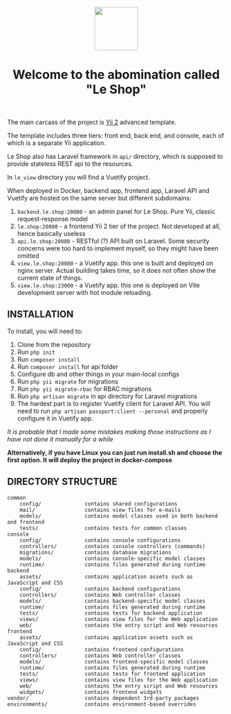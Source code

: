 <p align="center">
    <a href="https://github.com/yiisoft" target="_blank">
        <img src="https://avatars0.githubusercontent.com/u/993323" height="100px">
    </a>
    <h1 align="center">Welcome to the abomination called "Le Shop"</h1>
    <br>

[//]: # (</p>)

The main carcass of the project is [Yii 2](http://www.yiiframework.com/) advanced template.

The template includes three tiers: front end, back end, and console, each of which
is a separate Yii application.

Le Shop also has Laravel framework in <code>api/</code> directory, which is supposed to provide 
stateless REST api to the resources.

In <code>le_view</code> directory you will find a Vuetify project.

When deployed in Docker, backend app, frontend app, Laravel API and 
Vuetify are hosted on the same server but different subdomains:

<ol>
    <li><code>backend.le.shop:20080</code> - an admin panel for Le Shop. Pure Yii, classic request-response model</li>
    <li><code>le.shop:20080</code> - a frontend Yii 2 tier of the project. Not developed at all, hence basically useless </li>
    <li><code>api.le.shop:20080</code> - RESTful (?) API built on Laravel. Some security concerns were too hard to implement
        myself, so they might have been omitted</li>
    <li><code>view.le.shop:20080</code> - a Vuetify app. this one is built and deployed on nginx server. Actual building
        takes time, so it does not often show the current state of things.</li>
    <li><code>view.le.shop:23000</code> - a Vuetify app. this one is deployed on Vite development server with hot module reloading. </li>
</ol>



INSTALLATION
------------
To install, you will need to:
<ol>
    <li>Clone from the repository</li>
    <li>Run <code>php init</code> </li>
    <li>Run <code>composer install</code> </li>
    <li>Run <code>composer install</code> for api folder </li>
    <li>Configure db and other things in your main-local configs</li>
    <li>Run <code>php yii migrate</code> for migrations</li>
    <li>Run <code>php yii migrate-rbac</code> for RBAC migrations</li>
    <li>Run <code>php artisan migrate</code> in api directory for Laravel migrations</li>
    <li>The hardest part is to register Vuetify client for Laravel API. You will need to 
        run <code>php artisan passport:client --personal</code> and properly configure it in Vuetify app.</li>
</ol>

<i>It is probable that I made some mistakes making those instructions as I have not done it manually for a while</i>

<b>Alternatively, if you have Linux you can just run install.sh and choose 
the first option. It will deploy the project in docker-compose</b>

DIRECTORY STRUCTURE
-------------------

```
common
    config/              contains shared configurations
    mail/                contains view files for e-mails
    models/              contains model classes used in both backend and frontend
    tests/               contains tests for common classes    
console
    config/              contains console configurations
    controllers/         contains console controllers (commands)
    migrations/          contains database migrations
    models/              contains console-specific model classes
    runtime/             contains files generated during runtime
backend
    assets/              contains application assets such as JavaScript and CSS
    config/              contains backend configurations
    controllers/         contains Web controller classes
    models/              contains backend-specific model classes
    runtime/             contains files generated during runtime
    tests/               contains tests for backend application    
    views/               contains view files for the Web application
    web/                 contains the entry script and Web resources
frontend
    assets/              contains application assets such as JavaScript and CSS
    config/              contains frontend configurations
    controllers/         contains Web controller classes
    models/              contains frontend-specific model classes
    runtime/             contains files generated during runtime
    tests/               contains tests for frontend application
    views/               contains view files for the Web application
    web/                 contains the entry script and Web resources
    widgets/             contains frontend widgets
vendor/                  contains dependent 3rd-party packages
environments/            contains environment-based overrides
```
